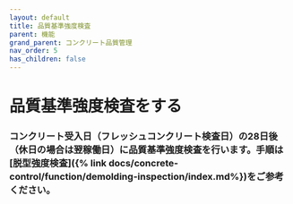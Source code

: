 ```yaml
---
layout: default
title: 品質基準強度検査
parent: 機能
grand_parent: コンクリート品質管理
nav_order: 5
has_children: false
---
```


# 品質基準強度検査をする

### コンクリート受入日（フレッシュコンクリート検査日）の28日後（休日の場合は翌稼働日）に品質基準強度検査を行います。手順は[脱型強度検査]({% link docs/concrete-control/function/demolding-inspection/index.md%})をご参考ください。